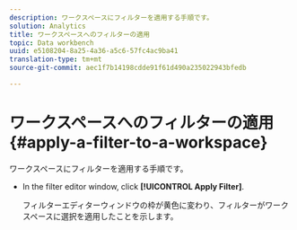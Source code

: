```yaml
---
description: ワークスペースにフィルターを適用する手順です。
solution: Analytics
title: ワークスペースへのフィルターの適用
topic: Data workbench
uuid: e5108204-8a25-4a36-a5c6-57fc4ac9ba41
translation-type: tm+mt
source-git-commit: aec1f7b14198cdde91f61d490a235022943bfedb

---
```



# ワークスペースへのフィルターの適用{#apply-a-filter-to-a-workspace}

ワークスペースにフィルターを適用する手順です。

* In the filter editor window, click **[!UICONTROL Apply Filter]**.

   フィルターエディターウィンドウの枠が黄色に変わり、フィルターがワークスペースに選択を適用したことを示します。

